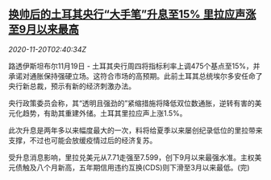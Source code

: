 <!--1605840851000-->
[换帅后的土耳其央行“大手笔”升息至15% 里拉应声涨至9月以来最高](https://cn.reuters.com/article/turkey-rate-hike-lira-1119-thur-idCNKBS28009J)
------

<div><i>2020-11-20T02:40:34Z</i></div><p>路透伊斯坦布尔11月19日 - 土耳其央行周四将指标利率上调475个基点至15%，并承诺对通胀保持强硬立场。这符合市场的高预期。此前土耳其总统埃尔多安任命了央行新总裁，预示有新的经济刺激办法。</p><p>央行政策委员会称，其“透明且强劲的”紧缩措施将降低双位数通胀，逆转有害的美元化趋势，有助其重建外储。土耳其里拉应声上涨1.5%。</p><p>此次升息是两年多以来幅度最大的一次，料将给夏季以来屡创纪录低位的里拉带来支撑，不过也可能会放缓疫情过后的经济复苏。</p><p>受升息消息影响，里拉兑美元从7.71走强至7.599，创下9月以来最强水准。主权美元债触及八个月新高，五年期信用违约互换(CDS)则下滑至3月以来最低。(完)</p>
